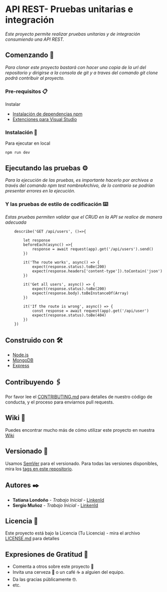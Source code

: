 # API REST- Pruebas unitarias e integración

_Este proyecto permite realizar pruebas unitarias y de integración consumiendo una API REST._

## Comenzando 🚀

_Para clonar este proyecto bastará con hacer una copia de la url del repositorio y dirigirse a la consola de git y a traves del comando git clone podrá contribuir al proyecto._


### Pre-requisitos 📋

Instalar
- [Instalación de dependencias npm](https://www.npmjs.com/)
- [Extenciones para Visual Studio](https://github.com/microsoft/vscode-azurefunctions)

### Instalación 🔧

Para ejecutar en local

```
npm run dev
```

## Ejecutando las pruebas ⚙️

_Para la ejecución de las pruebas, es importante hacerlo por archivos a través del comando npm test nombreArchivo, de lo contrario se podrían presentar errores en la ejecución._


### Y las pruebas de estilo de codificación ⌨️

_Estas pruebas permiten validar que el CRUD en la API se realice de manera adecuada_

```
    describe('GET /api/users', ()=>{

        let response
        beforeEach(async() =>{
            response = await request(app).get('/api/users').send()
        })

        it('The route works', async() => {            
            expect(response.status).toBe(200)
            expect(response.headers['content-type']).toContain('json')
        })

        it('Get all users', async() => {
            expect(response.status).toBe(200)
            expect(response.body).toBeInstanceOf(Array)
        })

        it('If the route is wrong', async() => {
            const response = await request(app).get('/api/user')
            expect(response.status).toBe(404)
        })
    })
```

## Construido con 🛠️

* [Node.js](https://nodejs.org/en) 
* [MongoDB](https://www.mongodb.com/es)
* [Express](https://expressjs.com/)

## Contribuyendo 🖇️

Por favor lee el [CONTRIBUTING.md](https://gist.github.com/villanuevand/xxxxxx) para detalles de nuestro código de conducta, y el proceso para enviarnos pull requests.

## Wiki 📖

Puedes encontrar mucho más de cómo utilizar este proyecto en nuestra [Wiki](https://github.com/tu/proyecto/wiki)

## Versionado 📌

Usamos [SemVer](http://semver.org/) para el versionado. Para todas las versiones disponibles, mira los [tags en este repositorio](https://github.com/tu/proyecto/tags).

## Autores ✒️


* **Tatiana Londoño** - *Trabajo Inicial* - [LinkenId](https://github.com/villanuevand)
* **Sergio Muñoz** - *Trabajo Inicial* - [LinkenId](https://github.com/villanuevand)
## Licencia 📄

Este proyecto está bajo la Licencia (Tu Licencia) - mira el archivo [LICENSE.md](LICENSE.md) para detalles

## Expresiones de Gratitud 🎁

* Comenta a otros sobre este proyecto 📢
* Invita una cerveza 🍺 o un café ☕ a alguien del equipo. 
* Da las gracias públicamente 🤓.
* etc.
